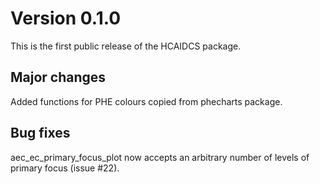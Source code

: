 # Version 0.1.0

This is the first public release of the HCAIDCS package.

## Major changes
Added functions for PHE colours copied from phecharts package.

## Bug fixes
aec_ec_primary_focus_plot now accepts an arbitrary number of levels of primary focus (issue #22). 
